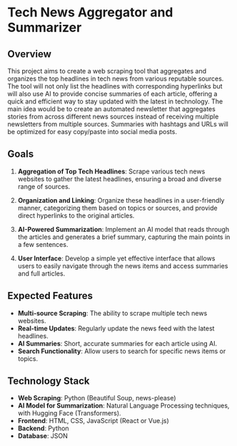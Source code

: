 # Tech News Aggregator and Summarizer

## Overview

This project aims to create a web scraping tool that aggregates and organizes the top headlines in tech news from various reputable sources. The tool will not only list the headlines with corresponding hyperlinks but will also use AI to provide concise summaries of each article, offering a quick and efficient way to stay updated with the latest in technology. The main idea would be to create an automated newsletter that aggregates stories from across different news sources instead of receiving multiple newsletters from multiple sources. Summaries with hashtags and URLs will be optimized for easy copy/paste into social media posts. 

## Goals

1. **Aggregation of Top Tech Headlines**: Scrape various tech news websites to gather the latest headlines, ensuring a broad and diverse range of sources.

2. **Organization and Linking**: Organize these headlines in a user-friendly manner, categorizing them based on topics or sources, and provide direct hyperlinks to the original articles.

3. **AI-Powered Summarization**: Implement an AI model that reads through the articles and generates a brief summary, capturing the main points in a few sentences.

4. **User Interface**: Develop a simple yet effective interface that allows users to easily navigate through the news items and access summaries and full articles.

## Expected Features

- **Multi-source Scraping**: The ability to scrape multiple tech news websites.
- **Real-time Updates**: Regularly update the news feed with the latest headlines.
- **AI Summaries**: Short, accurate summaries for each article using AI.
- **Search Functionality**: Allow users to search for specific news items or topics.

## Technology Stack

- **Web Scraping**: Python (Beautiful Soup, news-please)
- **AI Model for Summarization**: Natural Language Processing techniques, with Hugging Face (Transformers).
- **Frontend**: HTML, CSS, JavaScript (React or Vue.js)
- **Backend**: Python
- **Database**: JSON
